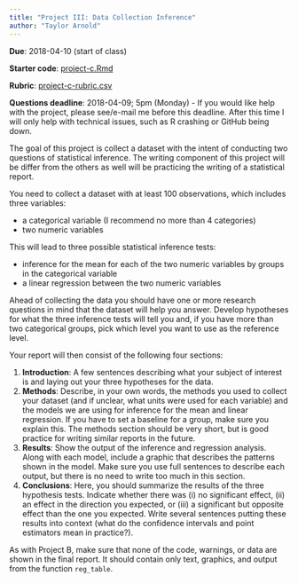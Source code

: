```yaml
---
title: "Project III: Data Collection Inference"
author: "Taylor Arnold"
---
```


**Due**: 2018-04-10 (start of class)

**Starter code**: <a href="https://raw.githubusercontent.com/statsmaths/stat209/master/projects/project-c.Rmd" download="project-c.Rmd" target="_blank">project-c.Rmd</a>

**Rubric**: [project-c-rubric.csv](https://github.com/statsmaths/stat209/blob/master/projects/project-c-rubric.csv)

**Questions deadline**:  2018-04-09; 5pm (Monday) - If you would like help
with the project, please see/e-mail me before this deadline. After this time
I will only help with technical issues, such as R crashing or GitHub being
down.

The goal of this project is collect a dataset with the intent of conducting
two questions of statistical inference. The writing component of this project
will be differ from the others as well will be practicing the writing of a
statistical report.

You need to collect a dataset with at least 100 observations, which includes
three variables:

- a categorical variable (I recommend no more than 4 categories)
- two numeric variables

This will lead to three possible statistical inference tests:

- inference for the mean for each of the two numeric variables by groups in
the categorical variable
- a linear regression between the two numeric variables

Ahead of collecting the data you should have one or more research questions in
mind that the dataset will help you answer. Develop hypotheses for what the
three inference tests will tell you and, if you have more than two categorical
groups, pick which level you want to use as the reference level.

Your report will then consist of the following four sections:

1. **Introduction**: A few sentences describing what your subject of interest
is and laying out your three hypotheses for the data.
2. **Methods**: Describe, in your own words, the methods you used to collect
your dataset (and if unclear, what units were used for each variable) and the
models we are using for inference for the mean and linear regression. If you
have to set a baseline for a group, make sure you explain this. The methods
section should be very short, but is good practice for writing similar reports
in the future.
3. **Results**: Show the output of the inference and regression analysis.
Along with each model, include a graphic that describes the patterns shown in
the model. Make sure you use full sentences to describe each output, but there
is no need to write too much in this section.
4. **Conclusions**: Here, you should summarize the results of the three
hypothesis tests. Indicate whether there was (i) no significant effect, (ii)
an effect in the direction you expected, or (iii) a significant but opposite
effect than the one you expected. Write several sentences putting these
results into context (what do the confidence intervals and point estimators
mean in practice?).

As with Project B, make sure that none of the code, warnings, or data are
shown in the final report. It should contain only text, graphics, and output
from the function `reg_table`.
